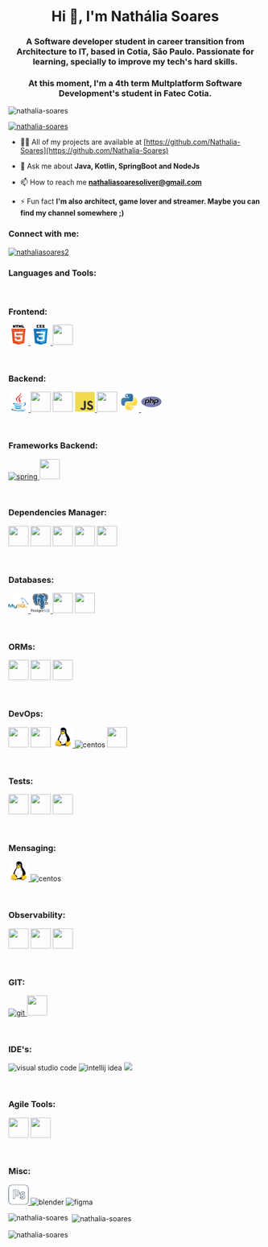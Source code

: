 <h1 align="center">Hi 👋, I'm Nathália Soares</h1>
<h3 align="center">A Software developer student in career transition from Architecture to IT, based in Cotia, São Paulo. Passionate for learning, specially to improve my tech's hard skills.</h3>
<h3 align="center">At this moment, I'm a 4th term Multplatform Software Development's student in Fatec Cotia.</h3>

<p align="left"> <img src="https://komarev.com/ghpvc/?username=nathalia-soares&label=Profile%20views&color=0e75b6&style=flat" alt="nathalia-soares" /> </p>

<p align="left"> <a href="https://github.com/ryo-ma/github-profile-trophy"><img src="https://github-profile-trophy.vercel.app/?username=nathalia-soares" alt="nathalia-soares" /></a> </p>

- 👨‍💻 All of my projects are available at [https://github.com/Nathalia-Soares](https://github.com/Nathalia-Soares)

- 💬 Ask me about **Java, Kotlin, SpringBoot and NodeJs**

- 📫 How to reach me **nathaliasoaresoliver@gmail.com**

- ⚡ Fun fact **I'm also architect, game lover and streamer. Maybe you can find my channel somewhere ;)**

<h3 align="left">Connect with me:</h3>
    <p align="left">
        <a href="https://www.linkedin.com/in/nathália-soares-77430328b" target="blank"><img align="center" src="https://raw.githubusercontent.com/rahuldkjain/github-profile-readme-generator/master/src/images/icons/Social/linked-in-alt.svg" alt="nathaliasoares2"             height="30" width="40" /></a>
    </p>

<h3 align="left">Languages and Tools:</h3>
<br>
<h3 align="left">Frontend:</h3>
    <p align="left">
        <a href="https://www.w3.org/html/" target="_blank" rel="noreferrer"> <img src="https://raw.githubusercontent.com/devicons/devicon/master/icons/html5/html5-original-wordmark.svg" alt="html5" width="40" height="40"/> </a>
        <a href="https://www.w3schools.com/css/" target="_blank" rel="noreferrer"> <img src="https://raw.githubusercontent.com/devicons/devicon/master/icons/css3/css3-original-wordmark.svg" alt="css3" width="40" height="40"/>
        <a href="https://getbootstrap.com" target="_blank" rel="noreferrer"><i class="devicon-bootstrap-plain"></i></a>
        <i class="devicon-handlebars-original-wordmark"></i>   
        <img src="https://cdn.jsdelivr.net/gh/devicons/devicon@latest/icons/angular/angular-original.svg" width="40" height="40"/> 
    </p>
<br>
  
<h3 align="left">Backend:</h3>
    <p align="left">
        <a href="https://www.java.com" target="_blank" rel="noreferrer"> <img src="https://raw.githubusercontent.com/devicons/devicon/master/icons/java/java-original.svg" alt="java" width="40" height="40"/> </a>
        <img src="https://cdn.jsdelivr.net/gh/devicons/devicon@latest/icons/kotlin/kotlin-original.svg" width="40" height="40"/>
        <img src="https://cdn.jsdelivr.net/gh/devicons/devicon@latest/icons/go/go-original-wordmark.svg" width="40" height="40"/>
        <a href="https://developer.mozilla.org/en-US/docs/Web/JavaScript" target="_blank" rel="noreferrer"> <img src="https://raw.githubusercontent.com/devicons/devicon/master/icons/javascript/javascript-original.svg" alt="javascript" width="40"       
        height="40"/> </a>
        <img src="https://cdn.jsdelivr.net/gh/devicons/devicon@latest/icons/c/c-original.svg" width="40" height="40"/>  
        <a href="https://www.python.org" target="_blank" rel="noreferrer"> <img src="https://raw.githubusercontent.com/devicons/devicon/master/icons/python/python-original.svg" alt="python" width="40" height="40"/> </a>
        <a href="https://www.php.net" target="_blank" rel="noreferrer"> <img src="https://raw.githubusercontent.com/devicons/devicon/master/icons/php/php-original.svg" alt="php" width="40" height="40"/> </a> 
    </p>
<br>
  
<h3 align="left">Frameworks Backend:</h3>
    <p align="left">    
      <a href="https://spring.io/" target="_blank" rel="noreferrer"> <img src="https://www.vectorlogo.zone/logos/springio/springio-icon.svg" alt="spring" width="40" height="40"/> </a>
      <img src="https://cdn.jsdelivr.net/gh/devicons/devicon@latest/icons/nodejs/nodejs-original-wordmark.svg" width="40" height="40"/>    
    </p>
<br>

<h3 align="left">Dependencies Manager:</h3>
    <p align="left">
        <img src="https://cdn.jsdelivr.net/gh/devicons/devicon@latest/icons/maven/maven-original.svg" width="40" height="40"/>
        <img src="https://cdn.jsdelivr.net/gh/devicons/devicon@latest/icons/gradle/gradle-original.svg" width="40" height="40"/>
        <img src="https://cdn.jsdelivr.net/gh/devicons/devicon@latest/icons/npm/npm-original-wordmark.svg" width="40" height="40"/>
        <img src="https://cdn.jsdelivr.net/gh/devicons/devicon@latest/icons/nodemon/nodemon-original.svg" width="40" height="40"/> 
        <img src="https://cdn.jsdelivr.net/gh/devicons/devicon@latest/icons/yaml/yaml-original.svg" width="40" height="40"/>  
    </p>
<br>

<h3 align="left">Databases:</h3>
    <p align="left">
        <a href="https://www.mysql.com/" target="_blank" rel="noreferrer"> <img src="https://raw.githubusercontent.com/devicons/devicon/master/icons/mysql/mysql-original-wordmark.svg" alt="mysql" width="40" height="40"/> </a> 
        <a href="https://www.postgresql.org" target="_blank" rel="noreferrer"> <img src="https://raw.githubusercontent.com/devicons/devicon/master/icons/postgresql/postgresql-original-wordmark.svg" alt="postgresql" width="40" height="40"/> </a>
        <img src="https://cdn.jsdelivr.net/gh/devicons/devicon@latest/icons/dbeaver/dbeaver-original.svg" width="40" height="40"/>  
        <img src="https://cdn.jsdelivr.net/gh/devicons/devicon@latest/icons/mongodb/mongodb-original-wordmark.svg" width="40" height="40"/>  
    </p>
<br>

<h3 align="left">ORMs:</h3>
    <p align="left">
        <img src="https://cdn.jsdelivr.net/gh/devicons/devicon@latest/icons/hibernate/hibernate-original-wordmark.svg" width="40" height="40"/>  
        <img src="https://cdn.jsdelivr.net/gh/devicons/devicon@latest/icons/sequelize/sequelize-original-wordmark.svg" width="40" height="40"/>  
        <img src="https://cdn.jsdelivr.net/gh/devicons/devicon@latest/icons/mongoose/mongoose-original-wordmark.svg" width="40" height="40"/>  
    </p>
<br>

<h3 align="left">DevOps:</h3>
    <p align="left">
        <img src="https://cdn.jsdelivr.net/gh/devicons/devicon@latest/icons/docker/docker-original-wordmark.svg" width="40" height="40"/>
        <img src="https://cdn.jsdelivr.net/gh/devicons/devicon@latest/icons/vault/vault-original.svg" width="40" height="40"/>    
        <a href="https://www.linux.org/" target="_blank" rel="noreferrer"> <img src="https://raw.githubusercontent.com/devicons/devicon/master/icons/linux/linux-original.svg" alt="linux" width="40" height="40"/> </a>
        <img src="https://cdn.jsdelivr.net/gh/devicons/devicon/icons/centos/centos-original.svg" alt="centos" width="40" height="40" />
        <img src="https://cdn.jsdelivr.net/gh/devicons/devicon@latest/icons/tomcat/tomcat-original-wordmark.svg" width="40" height="40"/>  
    </p>
<br>

<h3 align="left">Tests:</h3>
    <p align="left">
        <img src="https://cdn.jsdelivr.net/gh/devicons/devicon@latest/icons/insomnia/insomnia-original.svg" width="40" height="40"/>
        <img src="https://cdn.jsdelivr.net/gh/devicons/devicon@latest/icons/postman/postman-original.svg" width="40" height="40"/>  
        <img src="https://cdn.jsdelivr.net/gh/devicons/devicon@latest/icons/swagger/swagger-original-wordmark.svg" width="40" height="40"/>  
    </p>
<br>

<h3 align="left">Mensaging:</h3>
    <p align="left">
        <a href="https://www.linux.org/" target="_blank" rel="noreferrer"> <img src="https://raw.githubusercontent.com/devicons/devicon/master/icons/linux/linux-original.svg" alt="linux" width="40" height="40"/> </a>
        <img src="https://cdn.jsdelivr.net/gh/devicons/devicon/icons/centos/centos-original.svg" alt="centos" width="40" height="40" />
    </p>
<br>

<h3 align="left">Observability:</h3>
    <p align="left">
        <img src="https://cdn.jsdelivr.net/gh/devicons/devicon@latest/icons/elasticsearch/elasticsearch-original.svg" width="40" height="40"/>  
        <img src="https://cdn.jsdelivr.net/gh/devicons/devicon@latest/icons/grafana/grafana-original-wordmark.svg" width="40" height="40"/>
        <img src="https://cdn.jsdelivr.net/gh/devicons/devicon@latest/icons/kibana/kibana-original.svg" width="40" height="40"/>  
    </p>
<br>

<h3 align="left">GIT:</h3>
    <p align="left">
        <a href="https://git-scm.com/" target="_blank" rel="noreferrer"> <img src="https://www.vectorlogo.zone/logos/git-scm/git-scm-icon.svg" alt="git" width="40" height="40"/> </a>
        <i class="devicon-github-original"></i>  
        <img src="https://cdn.jsdelivr.net/gh/devicons/devicon@latest/icons/githubactions/githubactions-original.svg" width="40" height="40"/>  
    </p>
<br>

<h3 align="left">IDE's:</h3>
    <p align="left">
        <img src="https://cdn.jsdelivr.net/gh/devicons/devicon/icons/vscode/vscode-original.svg" alt="visual studio code" width="40" height="40"/>
        <img src="https://cdn.jsdelivr.net/gh/devicons/devicon/icons/intellij/intellij-original.svg" alt="intellij idea" width="40" height="40"/>
        <img src="https://img.shields.io/badge/Eclipse-2C2255?style=for-the-badge&logo=eclipse&logoColor=white"/>
    </p>
<br>

<h3 align="left">Agile Tools:</h3>
    <p align="left">
        <img src="https://cdn.jsdelivr.net/gh/devicons/devicon@latest/icons/confluence/confluence-original-wordmark.svg" width="40" height="40"/>
        <img src="https://cdn.jsdelivr.net/gh/devicons/devicon@latest/icons/jira/jira-original.svg" width="40" height="40"/>  
    </p>
<br>

<h3 align="left">Misc:</h3>
    <p align="left">
        <a href="https://www.photoshop.com/en" target="_blank" rel="noreferrer"><img src="https://raw.githubusercontent.com/devicons/devicon/master/icons/photoshop/photoshop-line.svg" alt="photoshop" width="40" height="40"/> </a> 
        <img src="https://cdn.jsdelivr.net/gh/devicons/devicon/icons/blender/blender-original.svg" alt="blender" width="40" height="40"/>
        <img src="https://cdn.jsdelivr.net/gh/devicons/devicon/icons/figma/figma-original.svg" alt="figma" width="40" height="40"/>
    </p>


<p>
    <img align="left" src="https://github-readme-stats.vercel.app/api/top-langs?username=nathalia-soares&show_icons=true&theme=dracula&locale=en&layout=compact" alt="nathalia-soares" />
</p>

<p>&nbsp;
    <img align="center" src="https://github-readme-stats.vercel.app/api?username=nathalia-soares&show_icons=true&theme=dracula&locale=en" alt="nathalia-soares" />
</p>

<p>
    <img align="center" src="https://github-readme-streak-stats.herokuapp.com/?user=nathalia-soares&" alt="nathalia-soares" />
</p>
